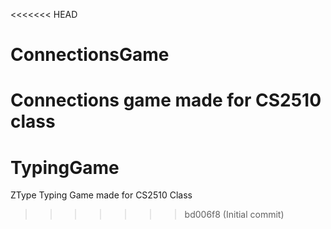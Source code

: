 <<<<<<< HEAD
# ConnectionsGame
Connections game made for CS2510 class
=======
# TypingGame
ZType Typing Game made for CS2510 Class
>>>>>>> bd006f8 (Initial commit)

